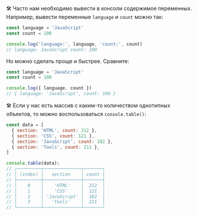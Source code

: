 🛠 Часто нам необходимо вывести в консоли содержимое переменных. Например, вывести переменные `language` и `count` можно так:

```js
const language = 'JavaScript'
const count = 100

console.log('language:', language, 'count:', count)
// language: JavaScript count: 100
```

Но можно сделать проще и быстрее. Сравните:

```js
const language = 'JavaScript'
const count = 100

console.log({ language, count })
// { language: 'JavaScript', count: 100 }
```

🛠 Если у нас есть массив с каким-то количеством однотипных объектов, то можно воспользоваться `console.table()`:

```js
const data = [
  { section: 'HTML', count: 212 },
  { section: 'CSS', count: 121 },
  { section: 'JavaScript', count: 182 },
  { section: 'Tools', count: 211 },
]

console.table(data);
// ┌─────────┬──────────────┬───────┐
// │ (index) │   section    │ count │
// ├─────────┼──────────────┼───────┤
// │    0    │    'HTML'    │  212  │
// │    1    │    'CSS'     │  121  │
// │    2    │ 'JavaScript' │  182  │
// │    3    │   'Tools'    │  211  │
// └─────────┴──────────────┴───────┘
```
